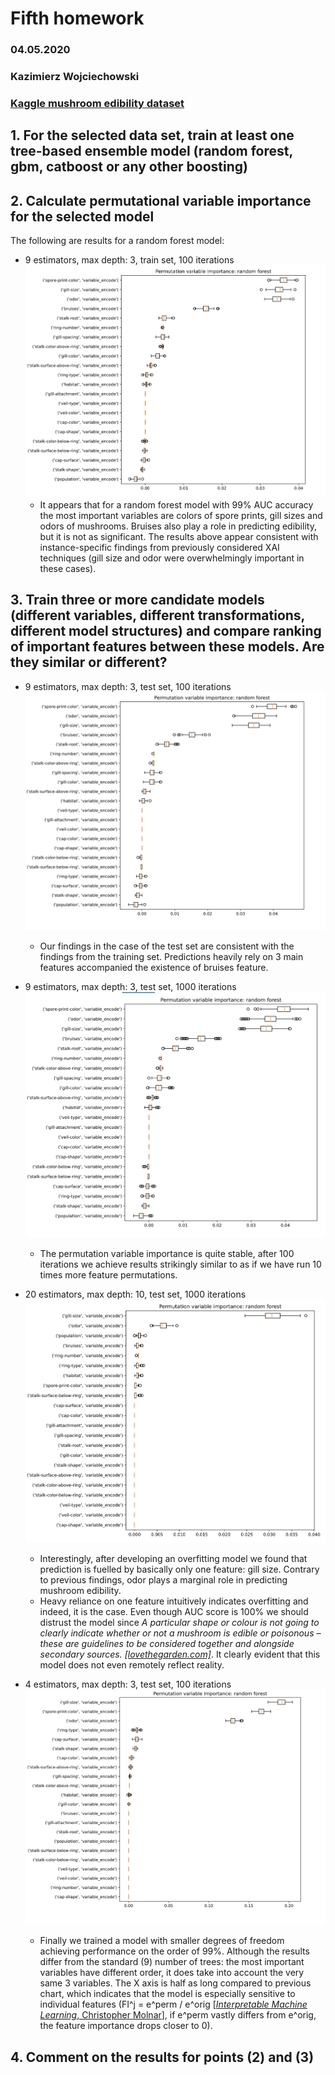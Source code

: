 # Fifth homework

### 04.05.2020
### Kazimierz Wojciechowski
### [Kaggle mushroom edibility dataset](https://www.kaggle.com/uciml/mushroom-classification)

## 1. For the selected data set, train at least one tree-based ensemble model (random forest, gbm, catboost or any other boosting)

## 2. Calculate permutational variable importance for the selected model

The following are results for a random forest model:

* 9 estimators, max depth: 3, train set, 100 iterations
![Permutation variance importance: random forest](fifth_homework_assets/random_forest_permutation_importance_train_100.png)
  * It appears that for a random forest model with 99% AUC accuracy the most important variables are colors of spore prints, gill sizes and odors of mushrooms. Bruises also play a role in predicting edibility, but it is not as significant. The results above appear consistent with instance-specific findings from previously considered XAI techniques (gill size and odor were overwhelmingly important in these cases).


## 3. Train three or more candidate models (different variables, different transformations, different model structures) and compare ranking of important features between these models. Are they similar or different?

* 9 estimators, max depth: 3, test set, 100 iterations
![Permutation variance importance: random forest](fifth_homework_assets/random_forest_permutation_importance_test_100.png)
  * Our findings in the case of the test set are consistent with the findings from the training set. Predictions heavily rely on 3 main features accompanied the existence of bruises feature.

* 9 estimators, max depth: 3, test set, 1000 iterations
![Permutation variance importance: random forest](fifth_homework_assets/random_forest_permutation_importance_test_1000.png)
  * The permutation variable importance is quite stable, after 100 iterations we achieve results strikingly similar to as if we have run 10 times more feature permutations. 

* 20 estimators, max depth: 10, test set, 1000 iterations
![Permutation variance importance: random forest](fifth_homework_assets/random_forest_permutation_importance_test_100_20_10.png)
  * Interestingly, after developing an overfitting model we found that prediction is fuelled by basically only one feature: gill size. Contrary to previous findings, odor plays a marginal role in predicting mushroom edibility.
  * Heavy reliance on one feature intuitively indicates overfitting and indeed, it is the case. Even though AUC score is 100% we should distrust the model since *A particular shape or colour is not going to clearly indicate whether or not a mushroom is edible or poisonous – these are guidelines to be considered together and alongside secondary sources. [[lovethegarden.com]](https://www.lovethegarden.com/uk-en/article/poisonous-and-edible-mushrooms)*. It clearly evident that this model does not even remotely reflect reality.

* 4 estimators, max depth: 3, test set, 100 iterations
![Permutation variance importance: random forest](fifth_homework_assets/random_forest_permutation_importance_test_100_4_3.png)
  * Finally we trained a model with smaller degrees of freedom achieving performance on the order of 99%. Although the results differ from the standard (9) number of trees: the most important variables have different order, it does take into account the very same 3 variables. The X axis is half as long compared to previous chart, which indicates that the model is especially sensitive to individual features (FI^j = e^perm / e^orig [[*Interpretable Machine Learning*, Christopher Molnar](https://christophm.github.io/interpretable-ml-book/feature-importance.html)], if e^perm vastly differs from e^orig, the feature importance drops closer to 0).

## 4. Comment on the results for points (2) and (3)

